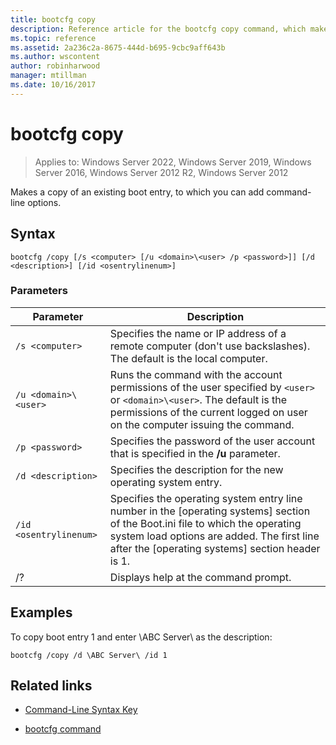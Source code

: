 ```yaml
---
title: bootcfg copy
description: Reference article for the bootcfg copy command, which makes a copy of an existing boot entry, to which you can add command-line options.
ms.topic: reference
ms.assetid: 2a236c2a-8675-444d-b695-9cbc9aff643b
ms.author: wscontent
author: robinharwood
manager: mtillman
ms.date: 10/16/2017
---
```

# bootcfg copy

>Applies to: Windows Server 2022, Windows Server 2019, Windows Server 2016, Windows Server 2012 R2, Windows Server 2012

Makes a copy of an existing boot entry, to which you can add command-line options.

## Syntax

```
bootcfg /copy [/s <computer> [/u <domain>\<user> /p <password>]] [/d <description>] [/id <osentrylinenum>]
```

### Parameters

| Parameter | Description |
| --------- | ----------- |
| `/s <computer>` | Specifies the name or IP address of a remote computer (don't use backslashes). The default is the local computer. |
| `/u <domain>\<user>`  | Runs the command with the account permissions of the user specified by `<user>` or `<domain>\<user>`. The default is the permissions of the current logged on user on the computer issuing the command. |
| `/p <password>` | Specifies the password of the user account that is specified in the **/u** parameter. |
| `/d <description>` | Specifies the description for the new operating system entry. |
| `/id <osentrylinenum>` | Specifies the operating system entry line number in the [operating systems] section of the Boot.ini file to which the operating system load options are added. The first line after the [operating systems] section header is 1. |
| /? | Displays help at the command prompt. |

## Examples

To copy boot entry 1 and enter \ABC Server\ as the description:

```
bootcfg /copy /d \ABC Server\ /id 1
```

## Related links

- [Command-Line Syntax Key](command-line-syntax-key.md)

- [bootcfg command](bootcfg.md)
